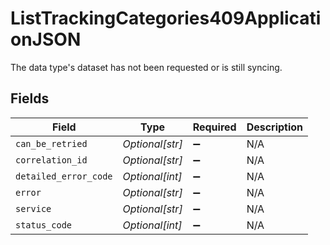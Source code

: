 # ListTrackingCategories409ApplicationJSON

The data type's dataset has not been requested or is still syncing.


## Fields

| Field                 | Type                  | Required              | Description           |
| --------------------- | --------------------- | --------------------- | --------------------- |
| `can_be_retried`      | *Optional[str]*       | :heavy_minus_sign:    | N/A                   |
| `correlation_id`      | *Optional[str]*       | :heavy_minus_sign:    | N/A                   |
| `detailed_error_code` | *Optional[int]*       | :heavy_minus_sign:    | N/A                   |
| `error`               | *Optional[str]*       | :heavy_minus_sign:    | N/A                   |
| `service`             | *Optional[str]*       | :heavy_minus_sign:    | N/A                   |
| `status_code`         | *Optional[int]*       | :heavy_minus_sign:    | N/A                   |